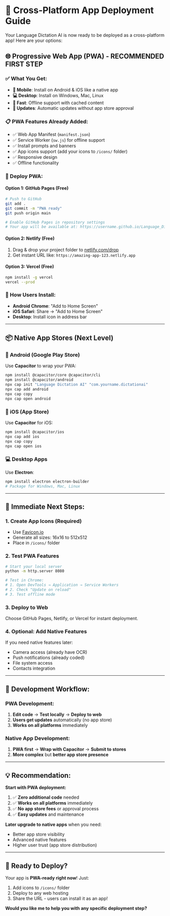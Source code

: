 # 📱 Cross-Platform App Deployment Guide

Your Language Dictation AI is now ready to be deployed as a cross-platform app! Here are your options:

## 🌐 Progressive Web App (PWA) - RECOMMENDED FIRST STEP

### ✅ What You Get:
- **📱 Mobile**: Install on Android & iOS like a native app
- **💻 Desktop**: Install on Windows, Mac, Linux
- **🚀 Fast**: Offline support with cached content
- **🔄 Updates**: Automatic updates without app store approval

### 📋 PWA Features Already Added:
- ✅ Web App Manifest (`manifest.json`)
- ✅ Service Worker (`sw.js`) for offline support
- ✅ Install prompts and banners
- ✅ App icons support (add your icons to `/icons/` folder)
- ✅ Responsive design
- ✅ Offline functionality

### 🚀 Deploy PWA:

#### Option 1: GitHub Pages (Free)
```bash
# Push to GitHub
git add .
git commit -m "PWA ready"
git push origin main

# Enable GitHub Pages in repository settings
# Your app will be available at: https://username.github.io/Language_Dictation_AI
```

#### Option 2: Netlify (Free)
1. Drag & drop your project folder to [netlify.com/drop](https://netlify.com/drop)
2. Get instant URL like: `https://amazing-app-123.netlify.app`

#### Option 3: Vercel (Free)
```bash
npm install -g vercel
vercel --prod
```

### 📱 How Users Install:
- **Android Chrome**: "Add to Home Screen" 
- **iOS Safari**: Share → "Add to Home Screen"
- **Desktop**: Install icon in address bar

---

## 📦 Native App Stores (Next Level)

### 🤖 Android (Google Play Store)
Use **Capacitor** to wrap your PWA:

```bash
npm install @capacitor/core @capacitor/cli
npm install @capacitor/android
npx cap init "Language Dictation AI" "com.yourname.dictationai"
npx cap add android
npx cap copy
npx cap open android
```

### 🍎 iOS (App Store)
Use **Capacitor** for iOS:

```bash
npm install @capacitor/ios
npx cap add ios
npx cap copy
npx cap open ios
```

### 💻 Desktop Apps
Use **Electron**:

```bash
npm install electron electron-builder
# Package for Windows, Mac, Linux
```

---

## 🎯 Immediate Next Steps:

### 1. **Create App Icons** (Required)
- Use [Favicon.io](https://favicon.io/favicon-generator/) 
- Generate all sizes: 16x16 to 512x512
- Place in `/icons/` folder

### 2. **Test PWA Features**
```bash
# Start your local server
python -m http.server 8080

# Test in Chrome:
# 1. Open DevTools → Application → Service Workers
# 2. Check "Update on reload"
# 3. Test offline mode
```

### 3. **Deploy to Web**
Choose GitHub Pages, Netlify, or Vercel for instant deployment.

### 4. **Optional: Add Native Features**
If you need native features later:
- Camera access (already have OCR)
- Push notifications (already coded)
- File system access
- Contacts integration

---

## 🔄 Development Workflow:

### PWA Development:
1. **Edit code** → **Test locally** → **Deploy to web**
2. **Users get updates** automatically (no app store)
3. **Works on all platforms** immediately

### Native App Development:
1. **PWA first** → **Wrap with Capacitor** → **Submit to stores**
2. **More complex** but **better app store presence**

---

## 💡 Recommendation:

**Start with PWA deployment:**
1. ✅ **Zero additional code** needed
2. ✅ **Works on all platforms** immediately  
3. ✅ **No app store fees** or approval process
4. ✅ **Easy updates** and maintenance

**Later upgrade to native apps** when you need:
- Better app store visibility
- Advanced native features
- Higher user trust (app store distribution)

---

## 🚀 Ready to Deploy?

Your app is **PWA-ready right now**! Just:
1. Add icons to `/icons/` folder
2. Deploy to any web hosting
3. Share the URL - users can install it as an app!

**Would you like me to help you with any specific deployment step?**
